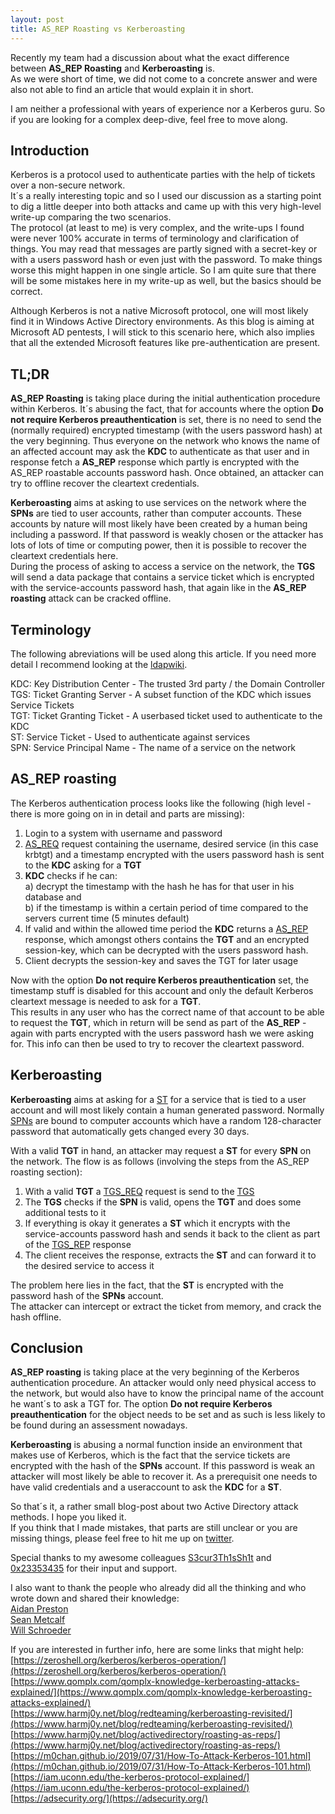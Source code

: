 ```yaml
---
layout: post
title: AS_REP Roasting vs Kerberoasting
---
```


Recently my team had a discussion about what the exact difference between **AS_REP Roasting** and **Kerberoasting** is.  
As we were short of time, we did not come to a concrete answer and were also not able to find an article that would explain it in short.  

I am neither a professional with years of experience nor a Kerberos guru. So if you are looking for a complex deep-dive, feel free to move along.  

## Introduction

Kerberos is a protocol used to authenticate parties with the help of tickets over a non-secure network.  
It´s a really interesting topic and so I used our discussion as a starting point to dig a little deeper into both attacks and came up with this very high-level write-up comparing the two scenarios.  
The protocol (at least to me) is very complex, and the write-ups I found were never 100% accurate in terms of terminology and clarification of things. You may read that messages are partly signed with a secret-key or with a users password hash or even just with the password. To make things worse this might happen in one single article. So I am quite sure that there will be some mistakes here in my write-up as well, but the basics should be correct.  

Although Kerberos is not a native Microsoft protocol, one will most likely find it in Windows Active Directory environments. As this blog is aiming at Microsoft AD pentests, I will stick to this scenario here, which also implies that all the extended Microsoft features like pre-authentication are present.  

## TL;DR

**AS_REP Roasting** is taking place during the initial authentication procedure within Kerberos. It´s abusing the fact, that for accounts where the option **Do not require Kerberos preauthentication** is set, there is no need to send the (normally required) encrypted timestamp (with the users password hash) at the very beginning. Thus everyone on the network who knows the name of an affected account may ask the **KDC** to authenticate as that user and in response fetch a **AS_REP** response which partly is encrypted with the AS_REP roastable accounts password hash. Once obtained, an attacker can try to offline recover the cleartext credentials.  

**Kerberoasting** aims at asking to use services on the network where the **SPNs** are tied to user accounts, rather than computer accounts. These accounts by nature will most likely have been created by a human being including a password. If that password is weakly chosen or the attacker has lots of lots of time or computing power, then it is possible to recover the cleartext credentials here.  
During the process of asking to access a service on the network, the **TGS** will send a data package that contains a service ticket which is encrypted with the service-accounts password hash, that again like in the **AS_REP roasting** attack can be cracked offline.  

## Terminology

The following abreviations will be used along this article. If you need more detail I recommend looking at the [ldapwiki](https://ldapwiki.com/wiki).

KDC: Key Distribution Center - The trusted 3rd party / the Domain Controller  
TGS: Ticket Granting Server - A subset function of the KDC which issues Service Tickets  
TGT: Ticket Granting Ticket - A userbased ticket used to authenticate to the KDC  
ST:  Service Ticket - Used to authenticate against services  
SPN: Service Principal Name - The name of a service on the network  

## AS_REP roasting

The Kerberos authentication process looks like the following (high level - there is more going on in in detail and parts are missing):
1. Login to a system with username and password  
2. [AS_REQ](https://ldapwiki.com/wiki/AS_REQ) request containing the username, desired service (in this case krbtgt) and a timestamp encrypted with the users password hash is sent to the **KDC** asking for a **TGT**  
3. **KDC** checks if he can:  
   a) decrypt the timestamp with the hash he has for that user in his database and  
   b) if the timestamp is within a certain period of time compared to the servers current time (5 minutes default)  
4. If valid and within the allowed time period the **KDC** returns a [AS_REP](https://ldapwiki.com/wiki/AS_REP) response, which amongst others contains the **TGT** and an encrypted session-key, which can be decrypted with the users password hash.  
5. Client decrypts the session-key and saves the TGT for later usage  

Now with the option **Do not require Kerberos preauthentication** set, the timestamp stuff is disabled for this account and only the default Kerberos cleartext message is needed to ask for a **TGT**.  
This results in any user who has the correct name of that account to be able to request the **TGT**, which in return will be send as part of the **AS_REP** - again with parts encrypted with the users password hash we were asking for. This info can then be used to try to recover the cleartext password.  

## Kerberoasting

**Kerberoasting** aims at asking for a [ST](https://ldapwiki.com/wiki/Service%20Ticket) for a service that is tied to a user account and will most likely contain a human generated password.
Normally [SPNs](https://ldapwiki.com/wiki/ServicePrincipalName) are bound to computer accounts which have a random 128-character password that automatically gets changed every 30 days.

With a valid **TGT** in hand, an attacker may request a **ST** for every **SPN** on the network.
The flow is as follows (involving the steps from the AS_REP roasting section):  
1. With a valid **TGT** a [TGS_REQ](https://ldapwiki.com/wiki/TGS_REQ) request is send to the [TGS](https://ldapwiki.com/wiki/Ticket%20Granting%20Service)  
2. The **TGS** checks if the **SPN** is valid, opens the **TGT** and does some additional tests to it  
3. If everything is okay it generates a **ST** which it encrypts with the service-accounts password hash and sends it back to the client as part of the [TGS_REP](https://ldapwiki.com/wiki/TGS_REP) response
4. The client receives the response, extracts the **ST** and can forward it to the desired service to access it

The problem here lies in the fact, that the **ST** is encrypted with the password hash of the **SPNs** account.  
The attacker can intercept or extract the ticket from memory, and crack the hash offline.  


## Conclusion

**AS_REP roasting** is taking place at the very beginning of the Kerberos authentication procedure. An attacker would only need physical access to the network, but would also have to know the principal name of the account he want´s to ask a TGT for. The option **Do not require Kerberos preauthentication** for the object needs to be set and as such is less likely to be found during an assessment nowadays.

**Kerberoasting** is abusing a normal function inside an environment that makes use of Kerberos, which is the fact that the service tickets are encrypted with the hash of the **SPNs** account. If this password is weak an attacker will most likely be able to recover it. As a prerequisit one needs to have valid credentials and a useraccount to ask the **KDC** for a **ST**.


So that´s it, a rather small blog-post about two Active Directory attack methods. I hope you liked it.  
If you think that I made mistakes, that parts are still unclear or you are missing things, please feel free to hit me up on [twitter](https://twitter.com/theluemmel).  

Special thanks to my awesome colleagues [S3cur3Th1sSh1t](https://twitter.com/ShitSecure) and [0x23353435](https://twitter.com/0x23353435) for their input and support.  

I also want to thank the people who already did all the thinking and who wrote down and shared their knowledge:  
[Aidan Preston](https://twitter.com/m0chan98)  
[Sean Metcalf](https://twitter.com/PyroTek3)  
[Will Schroeder](https://twitter.com/harmj0y)  
  
  
If you are interested in further info, here are some links that might help:  
[https://zeroshell.org/kerberos/kerberos-operation/](https://zeroshell.org/kerberos/kerberos-operation/)  
[https://www.qomplx.com/qomplx-knowledge-kerberoasting-attacks-explained/](https://www.qomplx.com/qomplx-knowledge-kerberoasting-attacks-explained/)  
[https://www.harmj0y.net/blog/redteaming/kerberoasting-revisited/](https://www.harmj0y.net/blog/redteaming/kerberoasting-revisited/)  
[https://www.harmj0y.net/blog/activedirectory/roasting-as-reps/](https://www.harmj0y.net/blog/activedirectory/roasting-as-reps/)    
[https://m0chan.github.io/2019/07/31/How-To-Attack-Kerberos-101.html](https://m0chan.github.io/2019/07/31/How-To-Attack-Kerberos-101.html)  
[https://iam.uconn.edu/the-kerberos-protocol-explained/](https://iam.uconn.edu/the-kerberos-protocol-explained/)  
[https://adsecurity.org/](https://adsecurity.org/)  